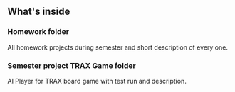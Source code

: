 ## What's inside

### Homework folder

All homework projects during semester and short description of every one.

### Semester project TRAX Game folder

AI Player for TRAX board game with test run and description.

